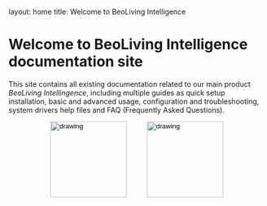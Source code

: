 layout: home
title: Welcome to BeoLiving Intelligence 
# Welcome to BeoLiving Intelligence documentation site

This site contains all existing documentation related to our main product _BeoLiving Intellingence_, including multiple guides as quick setup 
installation, basic and advanced usage, configuration and troubleshooting, system drivers help files and FAQ (Frequently Asked Questions).

<div style="margin:auto; width: 340px;">
 <div style="float:left">
  <input type="image" src="icons/guides.png" alt="drawing" height="150px" onclick="location.href='https://ik-avi.github.io/doctest/bli-guides/'"/>
  </div>

 <div style="float:right">
  <input type="image" src="icons/systems.png" alt="drawing" height="150px" onclick="location.href='https://ik-avi.github.io/doctest/bli-help-files/drivers/main.html'"/>
 </div>


